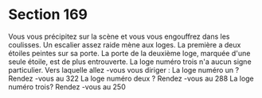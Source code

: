 # Section 169

Vous vous précipitez sur la scène et vous vous engouffrez dans les coulisses. Un escalier
assez raide mène aux loges. La première a deux étoiles peintes sur sa porte. La porte de la
deuxième loge, marquée d'une seule étoile, est de plus entrouverte. La loge numéro trois
n'a aucun signe particulier. Vers laquelle allez -vous vous diriger :
La loge numéro un ?  Rendez -vous au  322
La loge numéro deux ?  Rendez -vous au  288
La loge numéro trois?  Rendez -vous au  250